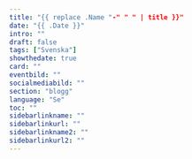 ```yaml
---
title: "{{ replace .Name "-" " " | title }}"
date: "{{ .Date }}"
intro: ""
draft: false
tags: ["Svenska"]
showthedate: true
card: ""
eventbild: ""
socialmediabild: ""
section: "blogg"
language: "Se"
toc: ""
sidebarlinkname: ""
sidebarlinkurl: ""
sidebarlinkname2: ""
sidebarlinkurl2: ""
---
```

